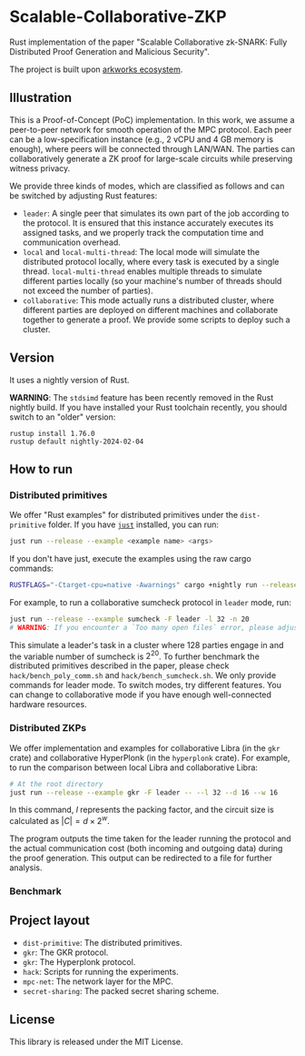 # Scalable-Collaborative-ZKP

Rust implementation of the paper "Scalable Collaborative zk-SNARK: Fully Distributed Proof Generation and Malicious Security". 

The project is built upon [arkworks ecosystem](https://github.com/arkworks-rs).

## Illustration

This is a Proof-of-Concept (PoC) implementation. In this work, we assume a peer-to-peer network for smooth operation of the MPC protocol. Each peer can be a low-specification instance (e.g., 2 vCPU and 4 GB memory is enough), where peers will be connected through LAN/WAN. The parties can collaboratively generate a ZK proof for large-scale circuits while preserving witness privacy.

We provide three kinds of modes, which are classified as follows and can be switched by adjusting Rust features:

- `leader`: A single peer that simulates its own part of the job according to the protocol. It is ensured that this instance accurately executes its assigned tasks, and we properly track the computation time and communication overhead.
- `local` and `local-multi-thread`: The local mode will simulate the distributed protocol locally, where every task is executed by a single thread. `local-multi-thread` enables multiple threads to simulate different parties locally (so your machine's number of threads should not exceed the number of parties).
- `collaborative`: This mode actually runs a distributed cluster, where different parties are deployed on different machines and collaborate together to generate a proof. We provide some scripts to deploy such a cluster.

## Version

It uses a nightly version of Rust.

**WARNING**: The `stdsimd` feature has been recently removed in the Rust nightly build. If you have installed your Rust toolchain recently, you should switch to an "older" version:

```
rustup install 1.76.0
rustup default nightly-2024-02-04
```

## How to run

### Distributed primitives

We offer "Rust examples" for distributed primitives under the `dist-primitive` folder. If you have [`just`](https://github.com/casey/just) installed, you can run:

```bash
just run --release --example <example name> <args>
```

If you don't have just, execute the examples using the raw cargo commands:

```bash
RUSTFLAGS="-Ctarget-cpu=native -Awarnings" cargo +nightly run --release --example <example name> <args>
```

For example, to run a collaborative sumcheck protocol in `leader` mode, run:

```bash
just run --release --example sumcheck -F leader -l 32 -n 20
# WARNING: If you encounter a `Too many open files` error, please adjust your environment setting with `ulimit -HSn 65536` 
```

This simulate a leader's task in a cluster where 128 parties engage in and the variable number of sumcheck is $2^{20}$. To further benchmark the distributed primitives described in the paper, please check `hack/bench_poly_comm.sh` and `hack/bench_sumcheck.sh`. We only provide commands for leader mode. To switch modes, try different features. You can change to collaborative mode if you have enough well-connected hardware resources.

### Distributed ZKPs

We offer implementation and examples for collaborative Libra (in the `gkr` crate) and collaborative HyperPlonk (in the `hyperplonk` crate). For example, to run the comparison between local Libra and collaborative Libra:

```bash
# At the root directory
just run --release --example gkr -F leader -- --l 32 --d 16 --w 16
```

In this command, $l$ represents the packing factor, and the circuit size is calculated as $|C| = d \times 2^{w}$.

The program outputs the time taken for the leader running the protocol and the actual communication cost (both incoming and outgoing data) during the proof generation. This output can be redirected to a file for further analysis.

### Benchmark

## Project layout

- `dist-primitive`: The distributed primitives.
- `gkr`: The GKR protocol. 
- `gkr`: The Hyperplonk protocol. 
- `hack`: Scripts for running the experiments.
- `mpc-net`: The network layer for the MPC.
- `secret-sharing`: The packed secret sharing scheme.

## License

This library is released under the MIT License.

